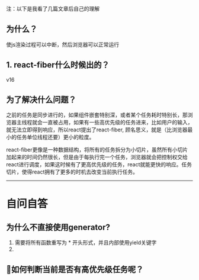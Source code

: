 


注：以下是我看了几篇文章后自己的理解

## 为什么？

使js渲染过程可以中断，然后浏览器可以正常运行

## 1. react-fiber什么时候出的？

v16


## 为了解决什么问题？

之前的任务是同步进行的，如果组件嵌套特别深，或者某个任务耗时特别长，那浏览器主线程就会一直被占用，如果有一些高优先级的任务进来，比如用户的输入，就无法立即得到响应，所以react提出了react-fiber, 顾名思义，就是（比浏览器最小的任务单位线程还要）更小的粒度。

react-fiber更像是一种数据结构，将所有的任务拆分为小切片，虽然所有小切片加起来的时间仍然很长，但是由于每执行完一个任务，浏览器就会把控制权交给react进行调度，如果这时候有了更高优先级的任务，react就能更快的响应。任务切片，使得react拥有了更多的时机去改变当前执行任务。



*********************




# 自问自答



## 为什么不直接使用generator?

1. 需要将所有函数重写为  * 开头形式，并且内部使用yield关键字
2.

## 如何判断当前是否有高优先级任务呢？





